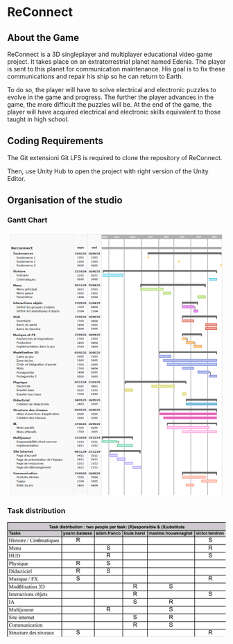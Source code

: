 # ReConnect

## About the Game

ReConnect is a 3D singleplayer and multiplayer educational video game project. It takes
place on an extraterrestrial planet named Edenia. The player is sent to this planet for
communication maintenance. His goal is to fix these communications and repair his ship
so he can return to Earth.

To do so, the player will have to solve electrical and electronic puzzles to evolve in
the game and progress. The further the player advances in the game, the more difficult
the puzzles will be. At the end of the game, the player will have acquired electrical and
electronic skills equivalent to those taught in high school.

## Coding Requirements

The Git extensioni Git LFS is required to clone the repository of ReConnect.

Then, use Unity Hub to open the project with right version of the Unity Editor.

## Organisation of the studio

### Gantt Chart

![gantt-chart.png](doc/gantt-chart.png)

### Task distribution

![task-distribution.jpg](doc/task-distribution.jpg)
